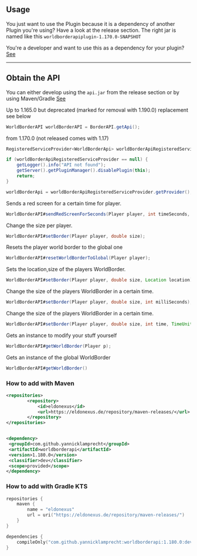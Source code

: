 ## Usage

You just want to use the Plugin because it is a dependency of another Plugin you're using?
Have a look at the release section. The right jar is named like this `worldborderapiplugin-1.170.0-SNAPSHOT`

You're a developer and want to use this as a dependency for your plugin? [See](#obtain-the-api)

---
## Obtain the API

You can either develop using the `api.jar` from the release section or by using Maven/Gradle [See](#how-to-add-it-with-maven)


Up to 1.165.0 but deprecated (marked for removal with 1.190.0) replacement see below
```java
WorldBorderAPI worldBorderAPI = BorderAPI.getApi();
```

from 1.170.0 (not released comes with 1.17)
```java
RegisteredServiceProvider<WorldBorderApi> worldBorderApiRegisteredServiceProvider = getServer().getServicesManager().getRegistration(WorldBorderApi.class);

if (worldBorderApiRegisteredServiceProvider == null) {
    getLogger().info("API not found");
    getServer().getPluginManager().disablePlugin(this);
    return;
}

worldBorderApi = worldBorderApiRegisteredServiceProvider.getProvider();
```

Sends a red screen for a certain time for player.


```java
WorldBorderAPI#sendRedScreenForSeconds(Player player, int timeSeconds, JavaPlugin javaPlugin);
```

Change the size per player.

```java
WorldBorderAPI#setBorder(Player player, double size);
```

Resets the player world border to the global one

```java
WorldBorderAPI#resetWorldBorderToGlobal(Player player);
```

Sets the location,size of the players WorldBorder.

```java
WorldBorderAPI#setBorder(Player player, double size, Location location);
```

Change the size of the players WorldBorder in a certain time.

```java
WorldBorderAPI#setBorder(Player player, double size, int milliSeconds);
```

Change the size of the players WorldBorder in a certain time.

```java
WorldBorderAPI#setBorder(Player player, double size, int time, TimeUnit timeUnit);
```

Gets an instance to modify your stuff yourself

```java
WorldBorderAPI#getWorldBorder(Player p);
```

Gets an instance of the global WorldBorder

```java
WorldBorderAPI#getWorldBorder()
```

### How to add with Maven

```xml
<repositories>
        <repository>
            <id>eldonexus</id>
            <url>https://eldonexus.de/repository/maven-releases/</url>
        </repository>
</repositories>
 ```
 
 ```xml

<dependency>
  <groupId>com.github.yannicklamprecht</groupId>
  <artifactId>worldborderapi</artifactId>
  <version>1.180.0</version>
  <classifier>dev</classifier>
  <scope>provided</scope>
</dependency>
```

### How to add with Gradle KTS

```kotlin
repositories {
    maven {
        name = "eldonexus"
        url = uri("https://eldonexus.de/repository/maven-releases/")
    }    
}
```

````kotlin
dependencies {
    compileOnly("com.github.yannicklamprecht:worldborderapi:1.180.0:dev")
}
````
